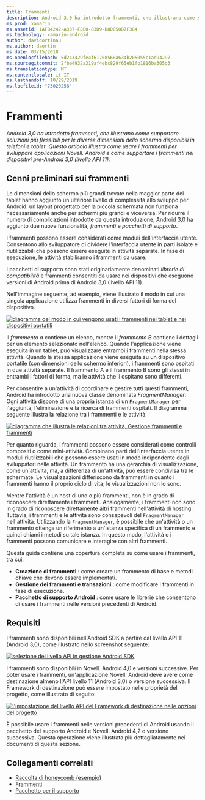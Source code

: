 ```yaml
---
title: Frammenti
description: Android 3,0 ha introdotto frammenti, che illustrano come supportare soluzioni più flessibili per le diverse dimensioni dello schermo disponibili in telefoni e tablet. Questo articolo illustra come usare i frammenti per sviluppare applicazioni Novell. Android e come supportare i frammenti nei dispositivi pre-Android 3,0 (livello API 11).
ms.prod: xamarin
ms.assetid: 1AFB4242-A337-F8E0-83D9-B8D850D7F384
ms.technology: xamarin-android
author: davidortinau
ms.author: daortin
ms.date: 03/15/2018
ms.openlocfilehash: 5d243429fe4f61768568a634b205055c1ad94297
ms.sourcegitcommit: 2fbe4932a319af4ebc829f65eb1fb1816ba305d3
ms.translationtype: MT
ms.contentlocale: it-IT
ms.lasthandoff: 10/29/2019
ms.locfileid: "73020258"
---
```

# <a name="fragments"></a>Frammenti

_Android 3,0 ha introdotto frammenti, che illustrano come supportare soluzioni più flessibili per le diverse dimensioni dello schermo disponibili in telefoni e tablet. Questo articolo illustra come usare i frammenti per sviluppare applicazioni Novell. Android e come supportare i frammenti nei dispositivi pre-Android 3,0 (livello API 11)._

## <a name="fragments-overview"></a>Cenni preliminari sui frammenti

Le dimensioni dello schermo più grandi trovate nella maggior parte dei tablet hanno aggiunto un ulteriore livello di complessità allo sviluppo per Android: un layout progettato per la piccola schermata non funziona necessariamente anche per schermi più grandi e viceversa. Per ridurre il numero di complicazioni introdotte da questa introduzione, Android 3,0 ha aggiunto due nuove funzionalità, *frammenti* e *pacchetti di supporto*.

I frammenti possono essere considerati come moduli dell'interfaccia utente. Consentono allo sviluppatore di dividere l'interfaccia utente in parti isolate e riutilizzabili che possono essere eseguite in attività separate. In fase di esecuzione, le attività stabiliranno i frammenti da usare.

I pacchetti di supporto sono stati originariamente denominati *librerie di compatibilità* e frammenti consentiti da usare nei dispositivi che eseguono versioni di Android prima di Android 3,0 (livello API 11).

Nell'immagine seguente, ad esempio, viene illustrato il modo in cui una singola applicazione utilizza frammenti in diversi fattori di forma del dispositivo.

[![diagramma del modo in cui vengono usati i frammenti nei tablet e nei dispositivi portatili](images/00.png)](images/00.png#lightbox)

Il *frammento a* contiene un elenco, mentre il *frammento B* contiene i dettagli per un elemento selezionato nell'elenco. Quando l'applicazione viene eseguita in un tablet, può visualizzare entrambi i frammenti nella stessa attività. Quando la stessa applicazione viene eseguita su un dispositivo portatile (con dimensioni dello schermo inferiori), i frammenti sono ospitati in due attività separate. Il frammento A e il frammento B sono gli stessi in entrambi i fattori di forma, ma le attività che li ospitano sono differenti.

Per consentire a un'attività di coordinare e gestire tutti questi frammenti, Android ha introdotto una nuova classe denominata *FragmentManager*. Ogni attività dispone di una propria istanza di un `FragmentManager` per l'aggiunta, l'eliminazione e la ricerca di frammenti ospitati. Il diagramma seguente illustra la relazione tra i frammenti e le attività:

[![diagramma che illustra le relazioni tra attività, Gestione frammenti e frammenti](images/01.png)](images/01.png#lightbox)

Per quanto riguarda, i frammenti possono essere considerati come controlli compositi o come mini-attività. Combinano parti dell'interfaccia utente in moduli riutilizzabili che possono essere usati in modo indipendente dagli sviluppatori nelle attività. Un frammento ha una gerarchia di visualizzazione, come un'attività, ma, a differenza di un'attività, può essere condivisa tra le schermate. Le visualizzazioni differiscono da frammenti in quanto i frammenti hanno il proprio ciclo di vita; le visualizzazioni non lo sono.

Mentre l'attività è un host di uno o più frammenti, non è in grado di riconoscere direttamente i frammenti. Analogamente, i frammenti non sono in grado di riconoscere direttamente altri frammenti nell'attività di hosting. Tuttavia, i frammenti e le attività sono consapevoli del `FragmentManager` nell'attività. Utilizzando la `FragmentManager`, è possibile che un'attività o un frammento ottenga un riferimento a un'istanza specifica di un frammento e quindi chiami i metodi su tale istanza. In questo modo, l'attività o i frammenti possono comunicare e interagire con altri frammenti.

Questa guida contiene una copertura completa su come usare i frammenti, tra cui:

- **Creazione di frammenti** : come creare un frammento di base e metodi chiave che devono essere implementati.
- **Gestione dei frammenti e transazioni** : come modificare i frammenti in fase di esecuzione.
- **Pacchetto di supporto Android** : come usare le librerie che consentono di usare i frammenti nelle versioni precedenti di Android.

## <a name="requirements"></a>Requisiti

I frammenti sono disponibili nell'Android SDK a partire dal livello API 11 (Android 3,0), come illustrato nello screenshot seguente:

[![selezione del livello API in gestione Android SDK](images/02.png)](images/02.png#lightbox)

I frammenti sono disponibili in Novell. Android 4,0 e versioni successive. Per poter usare i frammenti, un'applicazione Novell. Android deve avere come destinazione almeno l'API livello 11 (Android 3,0) o versione successiva. Il Framework di destinazione può essere impostato nelle proprietà del progetto, come illustrato di seguito:

[![l'impostazione del livello API del Framework di destinazione nelle opzioni del progetto](images/03-sml.png)](images/03.png#lightbox)

È possibile usare i frammenti nelle versioni precedenti di Android usando il pacchetto del supporto Android e Novell. Android 4,2 o versione successiva. Questa operazione viene illustrata più dettagliatamente nei documenti di questa sezione.

## <a name="related-links"></a>Collegamenti correlati

- [Raccolta di honeycomb (esempio)](https://docs.microsoft.com/samples/xamarin/monodroid-samples/honeycombgallery)
- [Frammenti](https://developer.android.com/guide/topics/fundamentals/fragments.html)
- [Pacchetto per il supporto](https://developer.android.com/sdk/compatibility-library.html)
